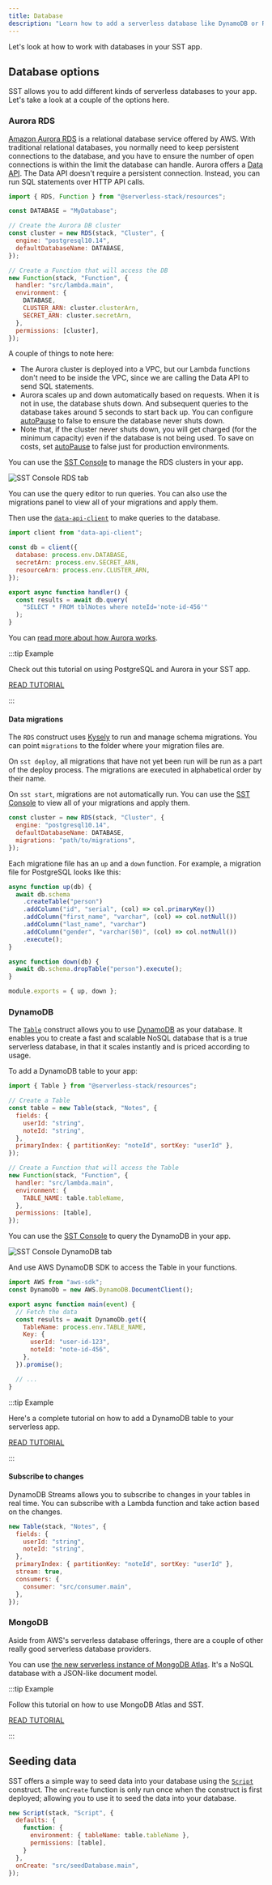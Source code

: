 ```yaml
---
title: Database
description: "Learn how to add a serverless database like DynamoDB or RDS to your SST app."
---
```


Let's look at how to work with databases in your SST app.

## Database options

SST allows you to add different kinds of serverless databases to your app. Let's take a look at a couple of the options here.

### Aurora RDS

[Amazon Aurora RDS](https://docs.aws.amazon.com/AmazonRDS/latest/AuroraUserGuide/CHAP_AuroraOverview.html) is a relational database service offered by AWS. With traditional relational databases, you normally need to keep persistent connections to the database, and you have to ensure the number of open connections is within the limit the database can handle. Aurora offers a [Data API](https://docs.aws.amazon.com/AmazonRDS/latest/AuroraUserGuide/data-api.html). The Data API doesn't require a persistent connection. Instead, you can run SQL statements over HTTP API calls.

```js
import { RDS, Function } from "@serverless-stack/resources";

const DATABASE = "MyDatabase";

// Create the Aurora DB cluster
const cluster = new RDS(stack, "Cluster", {
  engine: "postgresql10.14",
  defaultDatabaseName: DATABASE,
});

// Create a Function that will access the DB
new Function(stack, "Function", {
  handler: "src/lambda.main",
  environment: {
    DATABASE,
    CLUSTER_ARN: cluster.clusterArn,
    SECRET_ARN: cluster.secretArn,
  },
  permissions: [cluster],
});
```

A couple of things to note here:

- The Aurora cluster is deployed into a VPC, but our Lambda functions don't need to be inside the VPC, since we are calling the Data API to send SQL statements.
- Aurora scales up and down automatically based on requests. When it is not in use, the database shuts down. And subsequent queries to the database takes around 5 seconds to start back up. You can configure [autoPause](constructs/RDS.md#autopause) to false to ensure the database never shuts down.
- Note that, if the cluster never shuts down, you will get charged (for the minimum capacity) even if the database is not being used. To save on costs, set [autoPause](constructs/RDS.md#autopause) to false just for production environments.

You can use the [SST Console](console.md) to manage the RDS clusters in your app.

![SST Console RDS tab](/img/console/sst-console-rds-tab.png)

You can use the query editor to run queries. You can also use the migrations panel to view all of your migrations and apply them.

Then use the [`data-api-client`](https://www.npmjs.com/package/data-api-client) to make queries to the database.

```js title="src/lambda.js"
import client from "data-api-client";

const db = client({
  database: process.env.DATABASE,
  secretArn: process.env.SECRET_ARN,
  resourceArn: process.env.CLUSTER_ARN,
});

export async function handler() {
  const results = await db.query(
    "SELECT * FROM tblNotes where noteId='note-id-456'"
  );
}
```

You can [read more about how Aurora works](https://docs.aws.amazon.com/AmazonRDS/latest/AuroraUserGuide/aurora-serverless.html).

:::tip Example

Check out this tutorial on using PostgreSQL and Aurora in your SST app.

[READ TUTORIAL](https://sst.dev/examples/how-to-use-postgresql-in-your-serverless-app.html)

:::

#### Data migrations

The `RDS` construct uses [Kysely](https://koskimas.github.io/kysely/) to run and manage schema migrations. You can point `migrations` to the folder where your migration files are.

On `sst deploy`, all migrations that have not yet been run will be run as a part of the deploy process. The migrations are executed in alphabetical order by their name.

On `sst start`, migrations are not automatically run. You can use the [SST Console](console.md) to view all of your migrations and apply them.

```js
const cluster = new RDS(stack, "Cluster", {
  engine: "postgresql10.14",
  defaultDatabaseName: DATABASE,
  migrations: "path/to/migrations",
});
```

Each migratione file has an `up` and a `down` function. For example, a migration file for PostgreSQL looks like this:

```js
async function up(db) {
  await db.schema
    .createTable("person")
    .addColumn("id", "serial", (col) => col.primaryKey())
    .addColumn("first_name", "varchar", (col) => col.notNull())
    .addColumn("last_name", "varchar")
    .addColumn("gender", "varchar(50)", (col) => col.notNull())
    .execute();
}

async function down(db) {
  await db.schema.dropTable("person").execute();
}

module.exports = { up, down };
```

### DynamoDB

The [`Table`](constructs/Table.md) construct allows you to use [DynamoDB](https://docs.aws.amazon.com/amazondynamodb/latest/developerguide/Introduction.html) as your database. It enables you to create a fast and scalable NoSQL database that is a true serverless database, in that it scales instantly and is priced according to usage.

To add a DynamoDB table to your app:

```js
import { Table } from "@serverless-stack/resources";

// Create a Table
const table = new Table(stack, "Notes", {
  fields: {
    userId: "string",
    noteId: "string",
  },
  primaryIndex: { partitionKey: "noteId", sortKey: "userId" },
});

// Create a Function that will access the Table
new Function(stack, "Function", {
  handler: "src/lambda.main",
  environment: {
    TABLE_NAME: table.tableName,
  },
  permissions: [table],
});
```

You can use the [SST Console](console.md) to query the DynamoDB in your app.

![SST Console DynamoDB tab](/img/console/sst-console-dynamodb-tab.png)

And use AWS DynamoDB SDK to access the Table in your functions.

```js title="src/lambda.js"
import AWS from "aws-sdk";
const DynamoDb = new AWS.DynamoDB.DocumentClient();

export async function main(event) {
  // Fetch the data
  const results = await DynamoDb.get({
    TableName: process.env.TABLE_NAME,
    Key: {
      userId: "user-id-123",
      noteId: "note-id-456",
    },
  }).promise();

  // ...
}
```

:::tip Example

Here's a complete tutorial on how to add a DynamoDB table to your serverless app.

[READ TUTORIAL](https://sst.dev/examples/how-to-use-dynamodb-in-your-serverless-app.html)

:::

#### Subscribe to changes

DynamoDB Streams allows you to subscribe to changes in your tables in real time. You can subscribe with a Lambda function and take action based on the changes.

```js {8-10}
new Table(stack, "Notes", {
  fields: {
    userId: "string",
    noteId: "string",
  },
  primaryIndex: { partitionKey: "noteId", sortKey: "userId" },
  stream: true,
  consumers: {
    consumer: "src/consumer.main",
  },
});
```

### MongoDB

Aside from AWS's serverless database offerings, there are a couple of other really good serverless database providers.

You can use [the new serverless instance of MongoDB Atlas](https://www.mongodb.com/atlas/database?utm_campaign=serverless_stack&utm_source=serverlessstack&utm_medium=website&utm_term=partner). It's a NoSQL database with a JSON-like document model.

:::tip Example

Follow this tutorial on how to use MongoDB Atlas and SST.

[READ TUTORIAL](https://sst.dev/examples/how-to-use-mongodb-in-your-serverless-app.html)

:::

<!---

#### PlanetScale

[PlanetScale](https://planetscale.com) is a MySQL-compatible serverless database.

:::tip Example (TODO)

Check out this tutorial on how to use PlanetScale as the database in your SST app.

[READ TUTORIAL](https://sst.dev/examples/how-to-use-planetscale-in-your-serverless-app.html)

:::
-->

## Seeding data

SST offers a simple way to seed data into your database using the [`Script`](constructs/Script.md) construct. The `onCreate` function is only run once when the construct is first deployed; allowing you to use it to seed the data into your database.

```js
new Script(stack, "Script", {
  defaults: {
    function: {
      environment: { tableName: table.tableName },
      permissions: [table],
    }
  },
  onCreate: "src/seedDatabase.main",
});
```
